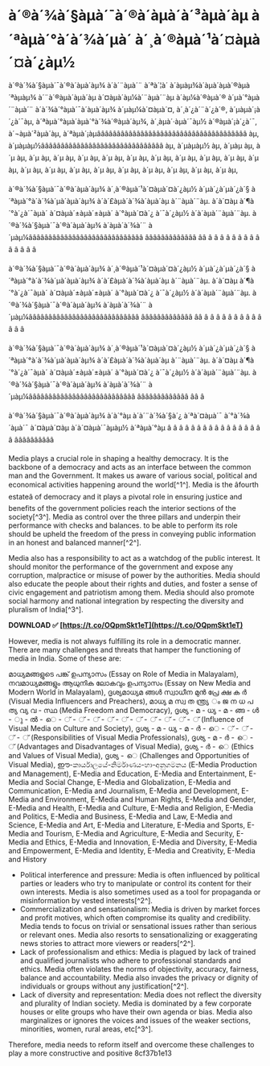 
 
# à´®à´¾à´§àµà´¯à´®à´àµà´à´³àµà´àµ à´ªàµà´°à´­à´¾à´µà´ à´¸à´®àµà´¹à´¤àµà´¤à´¿àµ½
 
à´®à´¾à´§àµà´¯à´®à´àµà´àµ¾ à´à´¨àµà´¨ à´ªà´¦à´ à´àµàµ¾à´àµà´àµà´®àµà´ªàµàµ¾ à´¨à´®àµà´àµà´àµ à´¤àµà´àµ¼à´¨àµà´¨àµ à´àµ¼à´®àµà´® à´µà´°àµà´¨àµà´¨ à´à´¾à´°àµà´¯à´àµà´àµ¾ à´µàµ¼à´¤àµà´¤, à´¸à´¿à´¨à´¿à´®, à´µàµà´¡à´¿à´¯àµ, à´ªàµà´°àµà´àµà´°à´¾à´®àµà´àµ¾, à´¸àµà´·àµà´¯àµ½ à´®àµà´¡à´¿à´¯, à´¬àµà´²àµà´àµ, à´ªàµà´¡àµââââââââââââââââââââââââââââââââââââââ àµ, à´µàµàµ½âââââââââââââââââââââââââââââââ àµ, à´µàµàµ½ àµ, à´µàµ àµ, à´µ àµ, à´µ àµ, à´µ àµ, à´µ àµ, à´µ àµ, à´µ àµ, à´µ àµ, à´µ àµ, à´µ àµ, à´µ àµ, à´µ àµ, à´µ àµ, à´µ àµ, à´µ àµ, à´µ àµ, à´µ àµ, à´µ àµ, à´µ àµ, à´µ àµ, à´µ àµ,

à´®à´¾à´§àµà´¯à´®à´àµà´àµ¾ à´¸à´®àµà´¹à´¤àµà´¤à´¿àµ½ à´µà´¿à´µà´¿à´§ à´ªàµà´°à´­à´¾à´µà´àµà´àµ¾ à´à´£àµà´à´¾à´àµà´àµ à´¨àµà´¨àµ. à´à´¤àµ à´¶à´°à´¿à´¯àµà´ à´¤àµà´±àµà´±àµà´ à´°àµà´¤à´¿ à´¯à´¿àµ½ à´à´àµà´¨àµà´¨àµ. à´®à´¾à´§àµà´¯à´®à´àµà´àµ¾ à´àµà´à´¾à´¨ à´µàµ¼âââââââââââââââââââââââââââââ âââââââââââââ ââ â â â â â â â â â â â â â â

à´®à´¾à´§àµà´¯à´®à´àµà´àµ¾ à´¸à´®àµà´¹à´¤àµà´¤à´¿àµ½ à´µà´¿à´µà´¿à´§ à´ªàµà´°à´­à´¾à´µà´àµà´àµ¾ à´à´£àµà´à´¾à´àµà´àµ à´¨àµà´¨àµ. à´à´¤àµ à´¶à´°à´¿à´¯àµà´ à´¤àµà´±àµà´±àµà´ à´°àµà´¤à´¿ à´¯à´¿àµ½ à´à´àµà´¨àµà´¨àµ. à´®à´¾à´§àµà´¯à´®à´àµà´àµ¾ à´àµà´à´¾à´¨ à´µàµ¼ââââââââââââââââââââââââââââ âââââââââââââ ââ â â â â â â â â â â â â â

à´®à´¾à´§àµà´¯à´®à´àµà´àµ¾ à´¸à´®àµà´¹à´¤àµà´¤à´¿àµ½ à´µà´¿à´µà´¿à´§ à´ªàµà´°à´­à´¾à´µà´àµà´àµ¾ à´à´£àµà´à´¾à´àµà´àµ à´¨àµà´¨àµ. à´à´¤àµ à´¶à´°à´¿à´¯àµà´ à´¤àµà´±àµà´±àµà´ à´°àµà´¤à´¿ à´¯à´¿àµ½ à´à´àµà´¨àµà´¨àµ. à´®à´¾à´§àµà´¯à´®à´àµà´àµ¾ à´àµà´à´¾à´¨ à´µàµ¼âââââââââââââââââââââââââââ âââââââââââââ ââ â

à´®à´¾à´§àµà´¯à´®à´àµà´àµ¾ à´à´°àµ à´à´¨à´¾à´§à´¿ à´ªà´¤àµà´¯ à´°à´¾à´àµà´¯ à´¤àµà´¤àµ à´à´¤àµà´¯àµàµ½ à´ªàµà´°àµ â â â â â â â â â â â â â â â â â ââââââââââ

Media plays a crucial role in shaping a healthy democracy. It is the backbone of a democracy and acts as an interface between the common man and the Government. It makes us aware of various social, political and economical activities happening around the world[^1^]. Media is the âfourth estateâ of democracy and it plays a pivotal role in ensuring justice and benefits of the government policies reach the interior sections of the society[^3^]. Media as control over the three pillars and underpin their performance with checks and balances. to be able to perform its role should be upheld the freedom of the press in conveying public information in an honest and balanced manner[^2^].
  
Media also has a responsibility to act as a watchdog of the public interest. It should monitor the performance of the government and expose any corruption, malpractice or misuse of power by the authorities. Media should also educate the people about their rights and duties, and foster a sense of civic engagement and patriotism among them. Media should also promote social harmony and national integration by respecting the diversity and pluralism of India[^3^].
 
**DOWNLOAD ✅ [https://t.co/OQpmSkt1eT](https://t.co/OQpmSkt1eT)**


  
However, media is not always fulfilling its role in a democratic manner. There are many challenges and threats that hamper the functioning of media in India. Some of these are:
 
മാധ്യമങ്ങളുടെ പങ്ക് ഉപന്യാസം (Essay on Role of Media in Malayalam),  നവമാധ്യമങ്ങളും ആധുനിക ലോകവും ഉപന്യാസം (Essay on New Media and Modern World in Malayalam),  ദൃശ്യമാധ്യമ ങ്ങൾ സ്വാധീന മുൻ പ്രേ ക്ഷ ക ർ (Visual Media Influencers and Preachers),  മാധ്യ മ സ്വ ത ന്ത്ര്യ ം ജ ന ധ പ ത്യ വ്യ വ - സ്ഥ (Media Freedom and Democracy),  ദൃശ്യ - മ - ധ്യ - മ - ങ്ങ - ൾ - ു - ൽ - െ - ് - ് - ് - ് - ് - ് - ് - ് - ് - ് (Influence of Visual Media on Culture and Society),  ദൃശ്യ - മ - ധ്യ - മ - ർ - െ - ് - ് - ് - ് (Responsibilities of Visual Media Professionals),  ദൃശ്യ - മ - ർ - െ - ് (Advantages and Disadvantages of Visual Media),  ദൃശ്യ - ർ - െ (Ethics and Values of Visual Media),  ദൃശ്യ - െ (Challenges and Opportunities of Visual Media),  ഈ-කාර්යාලයේ-නිර්මාණය-හා-අනුගමනය (E-Media Production and Management),  E-Media and Education,  E-Media and Entertainment,  E-Media and Social Change,  E-Media and Globalization,  E-Media and Communication,  E-Media and Journalism,  E-Media and Development,  E-Media and Environment,  E-Media and Human Rights,  E-Media and Gender,  E-Media and Health,  E-Media and Culture,  E-Media and Religion,  E-Media and Politics,  E-Media and Business,  E-Media and Law,  E-Media and Science,  E-Media and Art,  E-Media and Literature,  E-Media and Sports,  E-Media and Tourism,  E-Media and Agriculture,  E-Media and Security,  E-Media and Ethics,  E-Media and Innovation,  E-Media and Diversity,  E-Media and Empowerment,  E-Media and Identity,  E-Media and Creativity,  E-Media and History
  
- Political interference and pressure: Media is often influenced by political parties or leaders who try to manipulate or control its content for their own interests. Media is also sometimes used as a tool for propaganda or misinformation by vested interests[^2^].
- Commercialization and sensationalism: Media is driven by market forces and profit motives, which often compromise its quality and credibility. Media tends to focus on trivial or sensational issues rather than serious or relevant ones. Media also resorts to sensationalizing or exaggerating news stories to attract more viewers or readers[^2^].
- Lack of professionalism and ethics: Media is plagued by lack of trained and qualified journalists who adhere to professional standards and ethics. Media often violates the norms of objectivity, accuracy, fairness, balance and accountability. Media also invades the privacy or dignity of individuals or groups without any justification[^2^].
- Lack of diversity and representation: Media does not reflect the diversity and plurality of Indian society. Media is dominated by a few corporate houses or elite groups who have their own agenda or bias. Media also marginalizes or ignores the voices and issues of the weaker sections, minorities, women, rural areas, etc[^3^].

Therefore, media needs to reform itself and overcome these challenges to play a more constructive and positive
 8cf37b1e13
 
